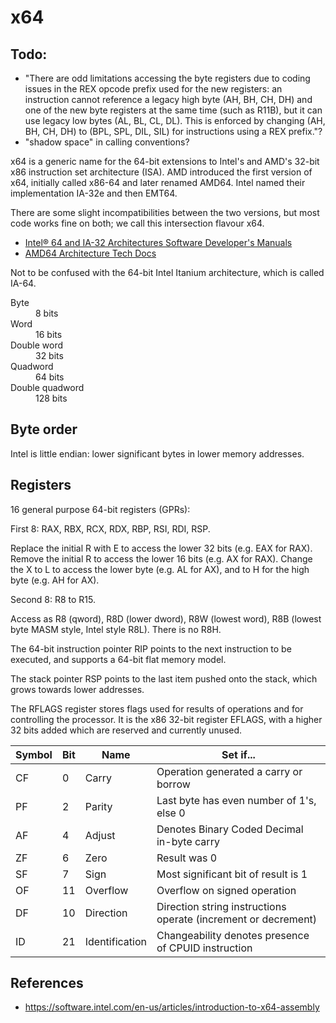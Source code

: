 # x64

## Todo:

* "There are odd limitations accessing the byte registers due to coding issues
  in the REX opcode prefix used for the new registers: an instruction cannot
  reference a legacy high byte (AH, BH, CH, DH) and one of the new byte
  registers at the same time (such as R11B), but it can use legacy low bytes
  (AL, BL, CL, DL). This is enforced by changing (AH, BH, CH, DH) to (BPL, SPL,
  DIL, SIL) for instructions using a REX prefix."?
* "shadow space" in calling conventions?


x64 is a generic name for the 64-bit extensions to Intel's and AMD's 32-bit x86
instruction set architecture (ISA). AMD introduced the first version of x64,
initially called x86-64 and later renamed AMD64. Intel named their
implementation IA-32e and then EMT64.

There are some slight incompatibilities between the two versions, but most code works fine on both; we call this intersection flavour x64.

* [Intel® 64 and IA-32 Architectures Software Developer's Manuals](https://software.intel.com/en-us/articles/intel-sdm)
* [AMD64 Architecture Tech Docs](https://developer.amd.com/resources/developer-guides-manuals/)

Not to be confused with the 64-bit Intel Itanium architecture, which is called
IA-64.


<dl>
	<dt>Byte</dt>
	<dd>8 bits</dd>
	<dt>Word</dt>
	<dd>16 bits</dd>
	<dt>Double word</dt>
	<dd>32 bits</dd>
	<dt>Quadword</dt>
	<dd>64 bits</dd>
	<dt>Double quadword</dt>
	<dd>128 bits</dd>
</dl>


## Byte order

Intel is little endian: lower significant bytes in lower memory addresses.


## Registers

16 general purpose 64-bit registers (GPRs):

First 8: RAX, RBX, RCX, RDX, RBP, RSI, RDI, RSP.

Replace the initial R with E to access the lower 32 bits (e.g. EAX for RAX).
Remove the initial R to access the lower 16 bits (e.g. AX for RAX).
Change the X to L to access the lower byte (e.g. AL for AX), and to H for the
high byte (e.g. AH for AX).

Second 8: R8 to R15.

Access as R8 (qword), R8D (lower dword), R8W (lowest word), R8B (lowest byte
MASM style, Intel style R8L). There is no R8H.

The 64-bit instruction pointer RIP points to the next instruction to be
executed, and supports a 64-bit flat memory model.

The stack pointer RSP points to the last item pushed onto the stack, which
grows towards lower addresses.

The RFLAGS register stores flags used for results of operations and for
controlling the processor. It is the x86 32-bit register EFLAGS, with a higher
32 bits added which are reserved and currently unused.

Symbol	|Bit	|Name		|Set if...
--------|-------|-------	|---------
CF	|0	|Carry		|Operation generated a carry or borrow
PF	|2	|Parity		|Last byte has even number of 1's, else 0
AF	|4	|Adjust		|Denotes Binary Coded Decimal in-byte carry
ZF	|6	|Zero		|Result was 0
SF	|7	|Sign		|Most significant bit of result is 1
OF	|11	|Overflow	|Overflow on signed operation
DF	|10	|Direction	|Direction string instructions operate (increment or decrement)
ID	|21	|Identification	|Changeability denotes presence of CPUID instruction


## References

* https://software.intel.com/en-us/articles/introduction-to-x64-assembly
